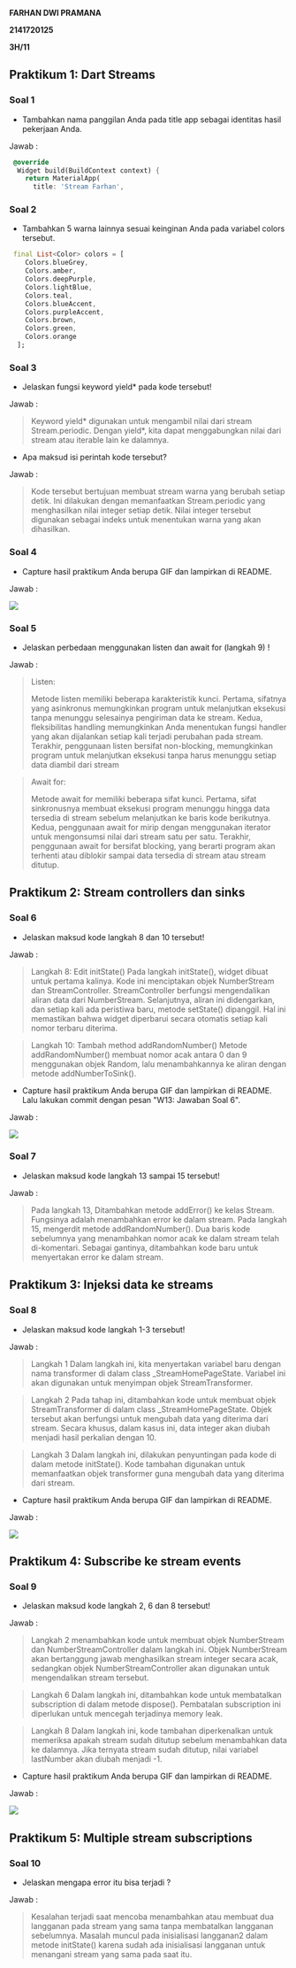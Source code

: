 **FARHAN DWI PRAMANA**

**2141720125**

**3H/11**

## Praktikum 1: Dart Streams

### Soal 1

- Tambahkan nama panggilan Anda pada title app sebagai identitas hasil pekerjaan Anda.

Jawab :

```dart
 @override
  Widget build(BuildContext context) {
    return MaterialApp(
      title: 'Stream Farhan',
```

### Soal 2

- Tambahkan 5 warna lainnya sesuai keinginan Anda pada variabel colors tersebut.

```dart
 final List<Color> colors = [
    Colors.blueGrey,
    Colors.amber,
    Colors.deepPurple,
    Colors.lightBlue,
    Colors.teal,
    Colors.blueAccent,
    Colors.purpleAccent,
    Colors.brown,
    Colors.green,
    Colors.orange
  ];
```

### Soal 3

- Jelaskan fungsi keyword yield\* pada kode tersebut!

Jawab :

> Keyword yield* digunakan untuk mengambil nilai dari stream Stream.periodic. Dengan yield*, kita dapat menggabungkan nilai dari stream atau iterable lain ke dalamnya.

- Apa maksud isi perintah kode tersebut?

Jawab :

> Kode tersebut bertujuan membuat stream warna yang berubah setiap detik. Ini dilakukan dengan memanfaatkan Stream.periodic yang menghasilkan nilai integer setiap detik. Nilai integer tersebut digunakan sebagai indeks untuk menentukan warna yang akan dihasilkan.

### Soal 4

- Capture hasil praktikum Anda berupa GIF dan lampirkan di README.

Jawab :

<img src="doc/prak1-jawaban-soal4.gif">

### Soal 5

- Jelaskan perbedaan menggunakan listen dan await for (langkah 9) !

Jawab :

> Listen:
>
> Metode listen memiliki beberapa karakteristik kunci. Pertama, sifatnya yang asinkronus memungkinkan program untuk melanjutkan eksekusi tanpa menunggu selesainya pengiriman data ke stream. Kedua, fleksibilitas handling memungkinkan Anda menentukan fungsi handler yang akan dijalankan setiap kali terjadi perubahan pada stream. Terakhir, penggunaan listen bersifat non-blocking, memungkinkan program untuk melanjutkan eksekusi tanpa harus menunggu setiap data diambil dari stream

> Await for:
>
> Metode await for memiliki beberapa sifat kunci. Pertama, sifat sinkronusnya membuat eksekusi program menunggu hingga data tersedia di stream sebelum melanjutkan ke baris kode berikutnya. Kedua, penggunaan await for mirip dengan menggunakan iterator untuk mengonsumsi nilai dari stream satu per satu. Terakhir, penggunaan await for bersifat blocking, yang berarti program akan terhenti atau diblokir sampai data tersedia di stream atau stream ditutup.

## Praktikum 2: Stream controllers dan sinks

### Soal 6

- Jelaskan maksud kode langkah 8 dan 10 tersebut!

Jawab :

> Langkah 8: Edit initState()
> Pada langkah initState(), widget dibuat untuk pertama kalinya. Kode ini menciptakan objek NumberStream dan StreamController. StreamController berfungsi mengendalikan aliran data dari NumberStream. Selanjutnya, aliran ini didengarkan, dan setiap kali ada peristiwa baru, metode setState() dipanggil. Hal ini memastikan bahwa widget diperbarui secara otomatis setiap kali nomor terbaru diterima.

> Langkah 10: Tambah method addRandomNumber()
> Metode addRandomNumber() membuat nomor acak antara 0 dan 9 menggunakan objek Random, lalu menambahkannya ke aliran dengan metode addNumberToSink().

- Capture hasil praktikum Anda berupa GIF dan lampirkan di README.
  Lalu lakukan commit dengan pesan "W13: Jawaban Soal 6".

Jawab :

<img src="doc/prak2-jawaban-soal6.gif">

### Soal 7

- Jelaskan maksud kode langkah 13 sampai 15 tersebut!

Jawab :

> Pada langkah 13, Ditambahkan metode addError() ke kelas Stream. Fungsinya adalah menambahkan error ke dalam stream.
> Pada langkah 15, mengerdit metode addRandomNumber(). Dua baris kode sebelumnya yang menambahkan nomor acak ke dalam stream telah di-komentari. Sebagai gantinya, ditambahkan kode baru untuk menyertakan error ke dalam stream.

## Praktikum 3: Injeksi data ke streams

### Soal 8

- Jelaskan maksud kode langkah 1-3 tersebut!

Jawab :

> Langkah 1
> Dalam langkah ini, kita menyertakan variabel baru dengan nama transformer di dalam class \_StreamHomePageState. Variabel ini akan digunakan untuk menyimpan objek StreamTransformer.

> Langkah 2
> Pada tahap ini, ditambahkan kode untuk membuat objek StreamTransformer di dalam class \_StreamHomePageState. Objek tersebut akan berfungsi untuk mengubah data yang diterima dari stream. Secara khusus, dalam kasus ini, data integer akan diubah menjadi hasil perkalian dengan 10.

> Langkah 3
> Dalam langkah ini, dilakukan penyuntingan pada kode di dalam metode initState(). Kode tambahan digunakan untuk memanfaatkan objek transformer guna mengubah data yang diterima dari stream.

- Capture hasil praktikum Anda berupa GIF dan lampirkan di README.

Jawab :

<img src="doc/prak3-jawaban-soal8.gif">

## Praktikum 4: Subscribe ke stream events

### Soal 9

- Jelaskan maksud kode langkah 2, 6 dan 8 tersebut!

Jawab :

> Langkah 2
> menambahkan kode untuk membuat objek NumberStream dan NumberStreamController dalam langkah ini. Objek NumberStream akan bertanggung jawab menghasilkan stream integer secara acak, sedangkan objek NumberStreamController akan digunakan untuk mengendalikan stream tersebut.

> Langkah 6
> Dalam langkah ini, ditambahkan kode untuk membatalkan subscription di dalam metode dispose(). Pembatalan subscription ini diperlukan untuk mencegah terjadinya memory leak.

> Langkah 8
> Dalam langkah ini, kode tambahan diperkenalkan untuk memeriksa apakah stream sudah ditutup sebelum menambahkan data ke dalamnya. Jika ternyata stream sudah ditutup, nilai variabel lastNumber akan diubah menjadi -1.

- Capture hasil praktikum Anda berupa GIF dan lampirkan di README.

Jawab :

<img src="doc/prak4-jawaban-soal9.gif">

## Praktikum 5: Multiple stream subscriptions

### Soal 10

- Jelaskan mengapa error itu bisa terjadi ?

Jawab :

> Kesalahan terjadi saat mencoba menambahkan atau membuat dua langganan pada stream yang sama tanpa membatalkan langganan sebelumnya. Masalah muncul pada inisialisasi langganan2 dalam metode initState() karena sudah ada inisialisasi langganan untuk menangani stream yang sama pada saat itu.
